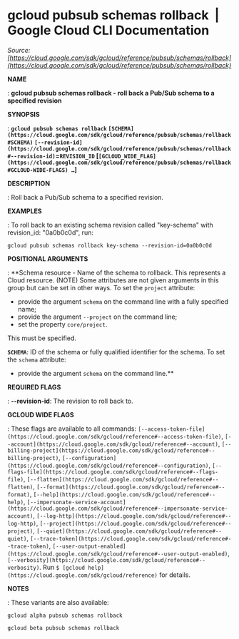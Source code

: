 # gcloud pubsub schemas rollback  |  Google Cloud CLI Documentation

*Source: [https://cloud.google.com/sdk/gcloud/reference/pubsub/schemas/rollback](https://cloud.google.com/sdk/gcloud/reference/pubsub/schemas/rollback)*

**NAME**

: **gcloud pubsub schemas rollback - roll back a Pub/Sub schema to a specified revision**

**SYNOPSIS**

: **`gcloud pubsub schemas rollback` `[SCHEMA](https://cloud.google.com/sdk/gcloud/reference/pubsub/schemas/rollback#SCHEMA)` `[--revision-id](https://cloud.google.com/sdk/gcloud/reference/pubsub/schemas/rollback#--revision-id)`=`REVISION_ID` [`[GCLOUD_WIDE_FLAG](https://cloud.google.com/sdk/gcloud/reference/pubsub/schemas/rollback#GCLOUD-WIDE-FLAGS) …`]**

**DESCRIPTION**

: Roll back a Pub/Sub schema to a specified revision.

**EXAMPLES**

: To roll back to an existing schema revision called "key-schema" with
revision_id: "0a0b0c0d", run:

```
gcloud pubsub schemas rollback key-schema --revision-id=0a0b0c0d
```

**POSITIONAL ARGUMENTS**

: **Schema resource - Name of the schema to rollback. This represents a Cloud
resource. (NOTE) Some attributes are not given arguments in this group but can
be set in other ways.
To set the `project` attribute:

- provide the argument `schema` on the command line with a fully
specified name;
- provide the argument `--project` on the command line;
- set the property `core/project`.

This must be specified.

**`SCHEMA`**:
ID of the schema or fully qualified identifier for the schema.
To set the `schema` attribute:

- provide the argument `schema` on the command line.**

**REQUIRED FLAGS**

: **--revision-id**:
The revision to roll back to.

**GCLOUD WIDE FLAGS**

: These flags are available to all commands: `[--access-token-file](https://cloud.google.com/sdk/gcloud/reference#--access-token-file)`,
`[--account](https://cloud.google.com/sdk/gcloud/reference#--account)`, `[--billing-project](https://cloud.google.com/sdk/gcloud/reference#--billing-project)`,
`[--configuration](https://cloud.google.com/sdk/gcloud/reference#--configuration)`,
`[--flags-file](https://cloud.google.com/sdk/gcloud/reference#--flags-file)`,
`[--flatten](https://cloud.google.com/sdk/gcloud/reference#--flatten)`, `[--format](https://cloud.google.com/sdk/gcloud/reference#--format)`, `[--help](https://cloud.google.com/sdk/gcloud/reference#--help)`, `[--impersonate-service-account](https://cloud.google.com/sdk/gcloud/reference#--impersonate-service-account)`,
`[--log-http](https://cloud.google.com/sdk/gcloud/reference#--log-http)`,
`[--project](https://cloud.google.com/sdk/gcloud/reference#--project)`, `[--quiet](https://cloud.google.com/sdk/gcloud/reference#--quiet)`, `[--trace-token](https://cloud.google.com/sdk/gcloud/reference#--trace-token)`, `[--user-output-enabled](https://cloud.google.com/sdk/gcloud/reference#--user-output-enabled)`,
`[--verbosity](https://cloud.google.com/sdk/gcloud/reference#--verbosity)`.
Run `$ [gcloud help](https://cloud.google.com/sdk/gcloud/reference)` for details.

**NOTES**

: These variants are also available:

```
gcloud alpha pubsub schemas rollback
```

```
gcloud beta pubsub schemas rollback
```